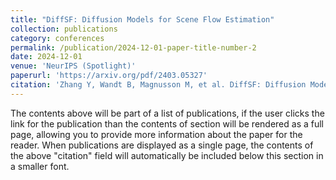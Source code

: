 ```yaml
---
title: "DiffSF: Diffusion Models for Scene Flow Estimation"
collection: publications
category: conferences
permalink: /publication/2024-12-01-paper-title-number-2
date: 2024-12-01
venue: 'NeurIPS (Spotlight)'
paperurl: 'https://arxiv.org/pdf/2403.05327'
citation: 'Zhang Y, Wandt B, Magnusson M, et al. DiffSF: Diffusion Models for Scene Flow Estimation[J]. Advances in Neural Information Processing Systems, 2025, 37.'
---
```


The contents above will be part of a list of publications, if the user clicks the link for the publication than the contents of section will be rendered as a full page, allowing you to provide more information about the paper for the reader. When publications are displayed as a single page, the contents of the above "citation" field will automatically be included below this section in a smaller font.